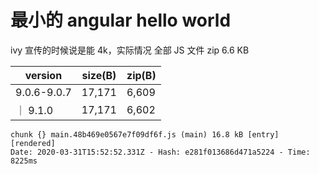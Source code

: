 # 最小的 angular hello world

ivy 宣传的时候说是能 4k，实际情况 全部 JS 文件 zip 6.6 KB

| version     | size(B) | zip(B) |
| ----------- | ------- | ------ |
| 9.0.6-9.0.7 | 17,171  | 6,609  |
| ｜ 9.1.0    | 17,171  | 6,602  |

```console
chunk {} main.48b469e0567e7f09df6f.js (main) 16.8 kB [entry] [rendered]
Date: 2020-03-31T15:52:52.331Z - Hash: e281f013686d471a5224 - Time: 8225ms
```
